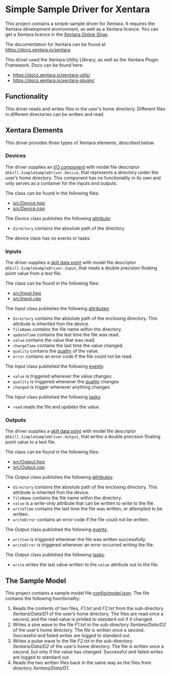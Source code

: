 # Simple Sample Driver for Xentara
This project contains a simple sample driver for Xentara. It requires the Xentara development environment, as well as a Xentara licence. You can get a Xentara licence in the [Xentara Online Shop](https://www.xentara.io/product/xentara-for-industrial-automation/).

The documentation for Xentara can be found at https://docs.xentara.io/xentara

This driver used the Xentara Utility Llibrary, as well as the Xentara Plugin Framework. Docs can be found here:

- https://docs.xentara.io/xentara-utils/
- https://docs.xentara.io/xentara-plugin/

## Functionality
This driver reads and writes files in the user's home directory. Different files in different directories can be written and read.

## Xentara Elements
This driver provides three types of Xentara elements, described below.

### Devices
The driver supplies an [I/O component](https://docs.xentara.io/xentara/xentara_io_components.html) with model file descriptor
`@Skill.SimpleSampleDriver.Device`, that represents a directory under the user’s home directory. This component has no
functionality in its own and only serves as a container for the inputs and outputs.

The class can be found in the following files:

- [src/Device.hpp](src/Device.hpp)
- [src/Device.cpp](src/Device.cpp)

The *Device* class publishes the following [attribute](https://docs.xentara.io/xentara/xentara_element_members.html#xentara_attributes):

- `directory` contains the absolute path of the directory.

The device class has no events or tasks.

### Inputs
The driver supplies a [skill data point](https://docs.xentara.io/xentara/xentara_skill_data_points.html) with model file descriptor
`@Skill.SimpleSampleDriver.Input`, that reads a double precision floating point value from a text file.

The class can be found in the following files:

- [src/Input.hpp](src/Input.hpp)
- [src/Input.cpp](src/Input.cpp)

The *Input* class publishes the following [attributes](https://docs.xentara.io/xentara/xentara_element_members.html#xentara_attributes):

- `directory` contains the absolute path of the enclosing directory. This attribute is inherited fron the device.
- `fileName` contains the file name within the directory.
- `updateTime` contains the last time the file was read.
- `value` contains the value that was read.
- `changeTime` contains the last time the value changed.
- `quality` contains the [quality](https://docs.xentara.io/xentara/xentara_quality.html) of the value.
- `error` contains an error code if the file could not be read.

The *Input* class published the following [events](https://docs.xentara.io/xentara/xentara_element_members.html#xentara_events):

- `value` is triggered whenever the value changes
- `quality` is triggered whenever the [quality](https://docs.xentara.io/xentara/xentara_quality.html) changes
- `changed` is trigger whenever anything changes

The *Input* class published the following [tasks](https://docs.xentara.io/xentara/xentara_element_members.html#xentara_tasks):

- `read` reads the file and updates the value.

### Outputs
The driver supplies a [skill data point](https://docs.xentara.io/xentara/xentara_skill_data_points.html) with model file descriptor
`@Skill.SimpleSampleDriver.Output`, that writes a double precision floating point value to a text file.

The class can be found in the following files:

- [src/Output.hpp](src/Output.hpp)
- [src/Output.cpp](src/Output.cpp)

The *Output* class publishes the following [attributes](https://docs.xentara.io/xentara/xentara_element_members.html#xentara_attributes):

- `directory` contains the absolute path of the enclosing directory. This attribute is inherited fron the device.
- `fileName` contains the file name within the directory.
- `value` is a write-only attribute that can be written to write to the file.
- `writeTime` contains the last time the file was written, or attempted to be written.
- `writeError` contains an error code if the file could not be written.

The *Output* class published the following [events](https://docs.xentara.io/xentara/xentara_element_members.html#xentara_events):

- `written` is triggered whenever the file was written successfully.
- `writeError` is triggered whenever an error occurred writing the file.

The *Output* class published the following [tasks](https://docs.xentara.io/xentara/xentara_element_members.html#xentara_tasks):

- `write` writes the last value written to the `value` attribute out to the file.

## The Sample Model
This project contains a sample model file [config/model.json](config/model.json). The file contains the following functionality:

1. Reads the contents of two files, *F1.txt* and *F2.txt* from the sub-directory *Xentara/Data/D1* of the user’s home directory.
  The files are read once a second, and the read value is printed to standard out if it changed.
2. Writes a sine wave to the file *F1.txt* in the sub-directory *Xentara/Data/D2* of the user’s home directory. The file is
   written once a second. Successful and failed writes are logged to standard out.
3. Writes a pulse wave to the file *F2.txt* in the sub-directory *Xentara/Data/D2* of the user’s home directory. The file is
   written once a second, but only if the value has changed.  Successful and failed writes are logged to standard out.
4. Reads the two written files back in the same way as the files from directory *Xentara/Data/D1*.
